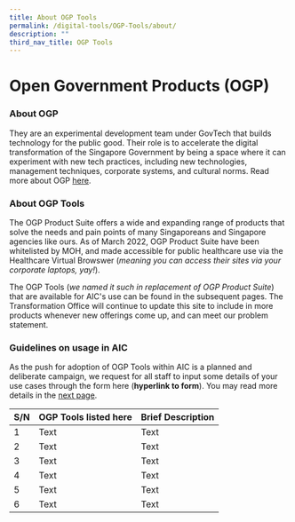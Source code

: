 ```yaml
---
title: About OGP Tools
permalink: /digital-tools/OGP-Tools/about/
description: ""
third_nav_title: OGP Tools
---
```

# Open Government Products (OGP)
### About OGP
They are an experimental development team under GovTech that builds technology for the public good. Their role is to accelerate the digital transformation of the Singapore Government by being a space where it can experiment with new tech practices, including new technologies, management techniques, corporate systems, and cultural norms. Read more about OGP [here](https://www.open.gov.sg/).
### About OGP Tools
The OGP Product Suite offers a wide and expanding range of products that solve the needs and pain points of many Singaporeans and Singapore agencies like ours. As of March 2022, OGP Product Suite have been whitelisted by MOH, and made accessible for public healthcare use via the Healthcare Virtual Browswer (*meaning you can access their sites via your corporate laptops, yay!*).

The OGP Tools (*we named it such in replacement of OGP Product Suite*)  that are  available for AIC's use can be found in the subsequent pages. The Transformation Office will continue to update this site to include in more products whenever new offerings come up, and can meet our problem statement.
### Guidelines on usage in AIC
As the push for adoption of OGP Tools within AIC is a planned and deliberate campaign, we request for all staff to input some details of your use cases through the form here (**hyperlink to form**). You may read more details in the [next page](https://www.transformationoffice.aic.sg/digital-tools/OGP-Tools/Guideline).


| S/N | OGP Tools listed here  | Brief Description |
| ---- | -------- | -------- |
|1| Text | Text |
|2| Text | Text |
|3| Text | Text |
|4| Text | Text |
|5| Text | Text |
|6| Text | Text |


